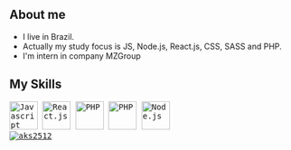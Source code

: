 ## About me

 - I live in Brazil.</li>
 - Actually my study focus is JS, Node.js, React.js, CSS, SASS and PHP.</li>
 - I'm intern in company MZGroup</li>

## My Skills
<p>
  <kbd>
    <kbd><img class="img-icons" alt="Javascript" width="50" height="50" src="https://usefulangle.com/img/thumb/javascript.png"></kbd>
    <kbd><img class="img-icons" alt="React.js" width="50" height="50" src="https://react-cn.github.io/react/img/logo.svg"></kbd>
    <kbd><img class="img-icons" alt="PHP" width="50" height="50" src="https://assets.clever-cloud.com/logos/php.svg"></kbd>
    <kbd><img class="img-icons" alt="PHP" width="50" height="50" src="https://mestresdaweb.com.br/wp-content/uploads/2020/05/600px-HTML5_Badge.svg.png"></kbd>
    <kbd><img class="img-icons" alt="Node.js" width="50" height="50" src="http://arminfoway.com/wp-content/uploads/2020/11/web-3.png"></kbd><br>
    <a target="_blank" rel="noopener noreferrer"         href="https://camo.githubusercontent.com/0def42855556fe482ac0cc5b993f4d794b0c01695428a1ff82da2d4a61246ab0/68747470733a2f2f6769746875622d726561646d652d73746174732e76657263656c2e6170702f6170692f746f702d6c616e67733f757365726e616d653d6c656f6c6172646f3132332673686f775f69636f6e733d74727565267468656d653d6461726b266c6f63616c653d656e266c61796f75743d636f6d70616374"><img src="https://camo.githubusercontent.com/0def42855556fe482ac0cc5b993f4d794b0c01695428a1ff82da2d4a61246ab0/68747470733a2f2f6769746875622d726561646d652d73746174732e76657263656c2e6170702f6170692f746f702d6c616e67733f757365726e616d653d6c656f6c6172646f3132332673686f775f69636f6e733d74727565267468656d653d6461726b266c6f63616c653d656e266c61796f75743d636f6d70616374" alt="aks2512" data-canonical-src="https://github-readme-stats.vercel.app/api/top-langs?username=aks2512&amp;show_icons=true&amp;theme=dark&amp;locale=en&amp;layout=compact"></a>
  </kbd>
</p>
